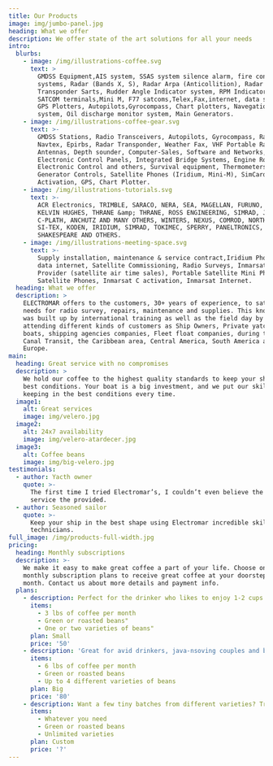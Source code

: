 ```yaml
---
title: Our Products
image: img/jumbo-panel.jpg
heading: What we offer
description: We offer state of the art solutions for all your needs
intro:
  blurbs:
    - image: /img/illustrations-coffee.svg
      text: >
        GMDSS Equipment,AIS system, SSAS system silence alarm, fire control
        systems, Radar (Bands X, S), Radar Arpa (Anticollition), Radar
        Transponder Sarts, Rudder Angle Indicator system, RPM Indicators system,
        SATCOM terminals,Mini M, F77 satcoms,Telex,Fax,internet, data systems,
        GPS Plotters, Autopilots,Gyrocompass, Chart plotters, Navegations lights
        system, Oil discharge monitor system, Main Generators.
    - image: /img/illustrations-coffee-gear.svg
      text: >-
        GMDSS Stations, Radio Transceivers, Autopilots, Gyrocompass, Radar,
        Navtex, Epirbs, Radar Transponder, Weather Fax, VHF Portable Radios,
        Antennas, Depth sounder, Computer-Sales, Software and Networks,
        Electronic Control Panels, Integrated Bridge Systems, Engine Room
        Electronic Control and others, Survival equipment, Thermometers,
        Generator Controls, Satellite Phones (Iridium, Mini-M), SimCard
        Activation, GPS, Chart Plotter.
    - image: /img/illustrations-tutorials.svg
      text: >-
        ACR Electronics, TRIMBLE, SARACO, NERA, SEA, MAGELLAN, FURUNO, RAYTHEON,
        KELVIN HUGHES, THRANE &amp; THRANE, ROSS ENGINEERING, SIMRAD, JRC,
        C-PLATH, ANCHUTZ AND MANY OTHERS, WINTERS, NEXUS, COMROD, NORTHSTAR,
        SI-TEX, KODEN, IRIDIUM, SIMRAD, TOKIMEC, SPERRY, PANELTRONICS,
        SHAKESPEARE AND OTHERS.
    - image: /img/illustrations-meeting-space.svg
      text: >-
        Supply installation, maintenance & service contract,Iridium Phone voice
        data internet, Satellite Commissioning, Radio Surveys, Inmarsat Service
        Provider (satellite air time sales), Portable Satellite Mini Phones,
        Satellite Phones, Inmarsat C activation, Inmarsat Internet.
  heading: What we offer
  description: >
    ELECTROMAR offers to the customers, 30+ years of experience, to satisfy your
    needs for radio survey, repairs, maintenance and supplies. This knowledge
    was built up by international training as well as the field day by day
    attending different kinds of customers as Ship Owners, Private yatchs, Sail
    boats, shipping agencies companies, Fleet float companies, during the Panama
    Canal Transit, the Caribbean area, Central America, South America and
    Europe.
main:
  heading: Great service with no compromises
  description: >
    We hold our coffee to the highest quality standards to keep your ship in the
    best conditions. Your boat is a big investment, and we put our skills in
    keeping in the best conditions every time.
  image1:
    alt: Great services
    image: img/velero.jpg
  image2:
    alt: 24x7 availability
    image: img/velero-atardecer.jpg
  image3:
    alt: Coffee beans
    image: img/big-velero.jpg
testimonials:
  - author: Yacth owner
    quote: >-
      The first time I tried Electromar’s, I couldn’t even believe the excellent
      service the provided.
  - author: Seasoned sailor
    quote: >-
      Keep your ship in the best shape using Electromar incredible skilled
      technicians.
full_image: /img/products-full-width.jpg
pricing:
  heading: Monthly subscriptions
  description: >-
    We make it easy to make great coffee a part of your life. Choose one of our
    monthly subscription plans to receive great coffee at your doorstep each
    month. Contact us about more details and payment info.
  plans:
    - description: Perfect for the drinker who likes to enjoy 1-2 cups per day.
      items:
        - 3 lbs of coffee per month
        - Green or roasted beans"
        - One or two varieties of beans"
      plan: Small
      price: '50'
    - description: 'Great for avid drinkers, java-nsoving couples and bigger crowds'
      items:
        - 6 lbs of coffee per month
        - Green or roasted beans
        - Up to 4 different varieties of beans
      plan: Big
      price: '80'
    - description: Want a few tiny batches from different varieties? Try our custom plan
      items:
        - Whatever you need
        - Green or roasted beans
        - Unlimited varieties
      plan: Custom
      price: '?'
---
```



